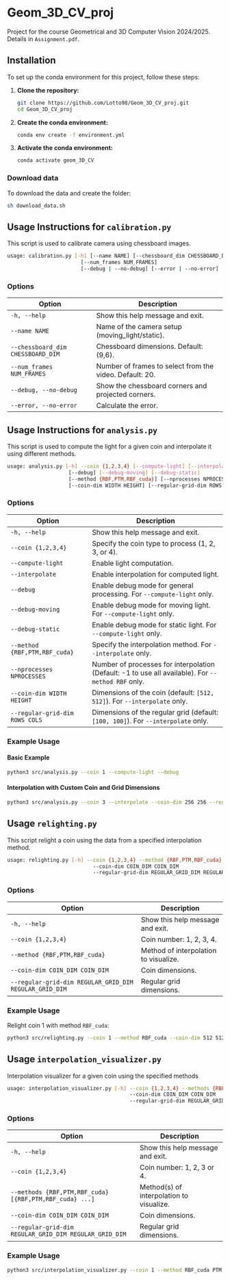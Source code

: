 # Geom_3D_CV_proj

Project for the course Geometrical and 3D Computer Vision 2024/2025. Details in `Assignment.pdf`.

## Installation

To set up the conda environment for this project, follow these steps:

1. **Clone the repository:**

    ```bash
    git clone https://github.com/Lotto98/Geom_3D_CV_proj.git
    cd Geom_3D_CV_proj
    ```

2. **Create the conda environment:**

    ```bash
    conda env create -f environment.yml
    ```

3. **Activate the conda environment:**

    ```bash
    conda activate geom_3D_CV
    ```

### Download data

To download the data and create the folder:

```bash
sh download_data.sh
```

## Usage Instructions for `calibration.py`

This script is used to calibrate camera using chessboard images.

```bash
usage: calibration.py [-h] [--name NAME] [--chessboard_dim CHESSBOARD_DIM]
                        [--num_frames NUM_FRAMES] 
                        [--debug | --no-debug] [--error | --no-error]
```

### Options

| Option                            | Description                                                 |
|-----------------------------------|-------------------------------------------------------------|
| `-h, --help`                      | Show this help message and exit.                            |
| `--name NAME`                     | Name of the camera setup (moving_light/static).             |
| `--chessboard_dim CHESSBOARD_DIM` | Chessboard dimensions. Default: (9,6).                      |
| `--num_frames NUM_FRAMES`         | Number of frames to select from the video. Default: 20.     |
| `--debug, --no-debug`             | Show the chessboard corners and projected corners.          |
| `--error, --no-error`             | Calculate the error.                                        |


## Usage Instructions for `analysis.py`

This script is used to compute the light for a given coin and interpolate it using different methods.

```bash
usage: analysis.py [-h] --coin {1,2,3,4} [--compute-light] [--interpolate] 
                    [--debug] [--debug-moving] [--debug-static] 
                    [--method {RBF,PTM,RBF_cuda}] [--nprocesses NPROCESSES]
                    [--coin-dim WIDTH HEIGHT] [--regular-grid-dim ROWS COLS]
```

### Options

| Option                        | Description                                                                                        |
|-------------------------------|----------------------------------------------------------------------------------------------------|
| `-h, --help`                  | Show this help message and exit.                                                                   |
| `--coin {1,2,3,4}`            | Specify the coin type to process (1, 2, 3, or 4).                                                  |
| `--compute-light`             | Enable light computation.                                                                          |
| `--interpolate`               | Enable interpolation for computed light.                                                           |
| `--debug`                     | Enable debug mode for general processing. For `--compute-light` only.                              |
| `--debug-moving`              | Enable debug mode for moving light. For `--compute-light` only.                                    |
| `--debug-static`              | Enable debug mode for static light. For `--compute-light` only.                                    |
| `--method {RBF,PTM,RBF_cuda}` | Specify the interpolation method. For `--interpolate` only.                                        |
| `--nprocesses NPROCESSES`     | Number of processes for interpolation (Default: -1 to use all available). For `--method RBF` only. |
| `--coin-dim WIDTH HEIGHT`     | Dimensions of the coin (default: `[512, 512]`). For `--interpolate` only.                          |
| `--regular-grid-dim ROWS COLS`| Dimensions of the regular grid (default: `[100, 100]`). For `--interpolate` only.                  |

### Example Usage

#### Basic Example
```bash
python3 src/analysis.py --coin 1 --compute-light --debug
```

#### Interpolation with Custom Coin and Grid Dimensions
```bash
python3 src/analysis.py --coin 3 --interpolate --coin-dim 256 256 --regular-grid-dim 100 100 --method PTM
```

## Usage `relighting.py`

This script relight a coin using the data from a specified interpolation method.

```bash
usage: relighting.py [-h] --coin {1,2,3,4} --method {RBF,PTM,RBF_cuda} 
                            --coin-dim COIN_DIM COIN_DIM 
                            --regular-grid-dim REGULAR_GRID_DIM REGULAR_GRID_DIM
```

### Options

| Option                                                 | Description                                                            |
|--------------------------------------------------------|------------------------------------------------------------------------|
| `-h, --help`                                           | Show this help message and exit.                                       |
| `--coin {1,2,3,4}`                                          | Coin number: 1, 2, 3, 4.                                               |
| `--method {RBF,PTM,RBF_cuda}`                          | Method of interpolation to visualize.                                  |
| `--coin-dim COIN_DIM COIN_DIM`                         | Coin dimensions.                                                       |
| `--regular-grid-dim REGULAR_GRID_DIM REGULAR_GRID_DIM` | Regular grid dimensions.                                               |

### Example Usage

Relight coin 1 with method `RBF_cuda`:

```bash
python3 src/relighting.py --coin 1 --method RBF_cuda --coin-dim 512 512 --regular-grid-dim 100 100 
```

## Usage `interpolation_visualizer.py`

Interpolation visualizer for a given coin using the specified methods

```bash
usage: interpolation_visualizer.py [-h] --coin {1,2,3,4} --methods {RBF,PTM,RBF_cuda} [{RBF,PTM,RBF_cuda} ...] 
                                        --coin-dim COIN_DIM COIN_DIM 
                                        --regular-grid-dim REGULAR_GRID_DIM REGULAR_GRID_DIM
```

### Options

| Option                                                       | Description                                |
|--------------------------------------------------------------|--------------------------------------------|
| `-h, --help`                                                 | Show this help message and exit.           |
| `--coin {1,2,3,4}`                                           | Coin number: 1, 2, 3 or 4.                 |
| `--methods {RBF,PTM,RBF_cuda} [{RBF,PTM,RBF_cuda} ...]`      | Method(s) of interpolation to visualize.   |
| `--coin-dim COIN_DIM COIN_DIM`                               | Coin dimensions.                           |
| `--regular-grid-dim REGULAR_GRID_DIM REGULAR_GRID_DIM`       | Regular grid dimensions.                   |

### Example Usage

```bash
python3 src/interpolation_visualizer.py --coin 1 --method RBF_cuda PTM --coin-dim 512 512 --regular-grid-dim 100 100 
```
